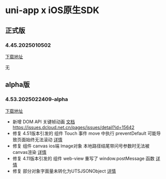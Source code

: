# uni-app x iOS原生SDK

## 正式版

### 4.45.2025010502

[下载地址](https://web-ext-storage.dcloud.net.cn/uni-app-x/sdk/iOS/UniAppX-iOS%404.45.zip)

无


## alpha版

### 4.53.2025022409-alpha

[下载地址](https://web-ext-storage.dcloud.net.cn/uni-app-x/sdk/iOS/UniAppX-iOS%404.53.zip)

* 新增 DOM API 关键帧动画 [文档](https://doc.dcloud.net.cn/uni-app-x/dom/unielement.html#animate) <https://issues.dcloud.net.cn/pages/issues/detail?id=15642>
* 修复 4.51版本引发的 组件 Touch 事件 move 中执行 preventDefault 可能导致页面始终无法滚动 [详情](https://issues.dcloud.net.cn/pages/issues/detail?id=15617)
* 修复 组件 canvas ios端 Image对象 本地路径结尾带问号参数时无法被canvas渲染 [详情](https://issues.dcloud.net.cn/pages/issues/detail?id=15784)
* 修复 4.11版本引发的 组件 web-view 重写了 window.postMessage 函数 [详情](https://issues.dcloud.net.cn/pages/issues/detail?id=15796)
* 修复 部分对象字面量未转化为UTSJSONObject [详情](https://issues.dcloud.net.cn/pages/issues/detail?id=15557)



